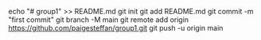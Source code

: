 echo "# group1" >> README.md
git init
git add README.md
git commit -m "first commit"
git branch -M main
git remote add origin https://github.com/paigesteffan/group1.git
git push -u origin main
